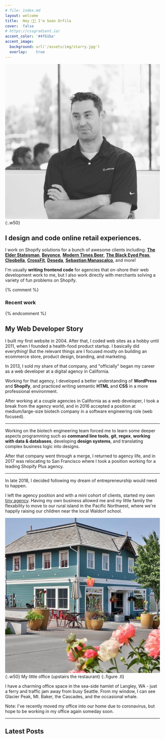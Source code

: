 ```yaml
---
# file: index.md
layout: welcome
title:  Hey 👋🏽 I'm Sean Orfila
cover:  false
# https://cssgradient.io/
accent_color: '#4fb1ba'
accent_image:
  background: url('/assets/img/starry.jpg')
  overlay:    true
---
```


![Sean's image](/assets/img/sean-orfila5.jpg){:.w50}

## I design and code online retail experiences.
I work on Shopify solutions for a bunch of awesome clients including: **[The Elder Statesman](https://elder-statesman.com/)**, **[Beyonce](https://shop.beyonce.com/)**, **[Modern Times Beer](http://www.moderntimesbeer.com/)**, **[The Black Eyed Peas](https://store.blackeyedpeas.com/)**, **[Cleobella](https://shop.cleobella.com/)**, **[CrossFit](https://www.crossfit.com/)**, **[Deseda](https://www.shopdeseda.com/)**, **[Sebastian Manascalco](https://shop.sebastianlive.com/)**, and more!

I'm usually **writing frontend code** for agencies that on-shore their web development work to me, but I also work directly with merchants solving a variety of fun problems on Shopify.

{% comment %}
### Recent work
<!--projects-->
{% endcomment %}

## My Web Developer Story
I built my first website in 2004. After that, I coded web sites as a hobby until 2011, when I founded a health-food product startup. I basically did everything! But the relevant things are I focused mostly on building an ecommerce store, product design, branding, and marketing.

In 2013, I sold my share of that company, and "officially" began my career as a web developer at a digital agency in California.

Working for that agency, I developed a better understanding of **WordPress** and **Shopify**, and practiced writing semantic **HTML** and **CSS** in a more professional environment.

After working at a couple agencies in California as a web developer, I took a break from the agency world, and in 2016 accepted a position at medium/large-size biotech company in a software engineering role (web focused).

---

Working on the biotech engineering team forced me to learn some deeper aspects programming such as **command line tools**, **git**, **regex**, **working with data & databases**, developing **design systems**, and translating complex business logic into designs.

After that company went through a merge, I returned to agency life, and in 2017 was relocating to San Francisco where I took a position working for a leading Shopify Plus agency.

---

In late 2018, I decided following my dream of entrepreneurship would need to happen.

I left the agency position and with a mini cohort of clients, started my own [tiny agency](https://grizzlypoppy.com). Having my own business allowed me and my little family the flexability to move to our rural island in the Pacific Northwest, where we're happily raising our children near the local Waldorf school.

![Sean's image](/assets/img/office.jpg){:.w50}
My little office (upstairs the restaurant)
{:.figure .tl}

I have a charming office space in the sea-side hamlet of Langley, WA - just a ferry and traffic jam away from busy Seattle. From my window, I can see Glacier Peak, Mt. Baker, the Cascades, and the occasional whale.

Note: I've recently moved my office into our home due to coronavirus, but hope to be working in my office again someday soon.

---

## Latest Posts
<!--posts-->
